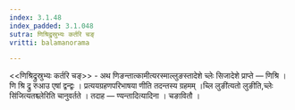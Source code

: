 ```yaml
---
index: 3.1.48
index_padded: 3.1.048
sutra: णिश्रिद्रुस्रुभ्यः कर्तरि चङ्
vritti: balamanorama

---
```

<<णिश्रिद्रुस्रुभ्यः कर्तरि चङ्>> - अथ णिङन्तात्कामीत्यरस्माल्लुङस्तादेशे च्लेः सिजादेशे प्राप्ते —  णिश्रि । णि श्रि द्रु रुआउ एषां द्वन्द्वः । प्रत्ययग्रहणपरिभाषया णीति तदन्तस्य ग्रहमम् ।च्लि लुङी॑त्यतो लुङीति,च्लेः सि॑जित्यतश्च्लेरिति चानुवर्तते । तदाह —  ण्यन्तादित्यादिना । चङावितौ । 